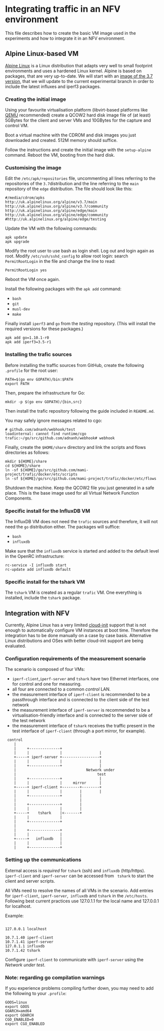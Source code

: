 # Integrating traffic in an NFV environment

This file describes how to create the basic VM image used in the experiments and how to integrate it in an NFV environment.
## Alpine Linux-based VM
[Alpine Linux](https://www.alpinelinux.org) is a Linux distribution that adapts very well to small footprint environments and uses a hardened Linux kernel. Alpine is based on packages, that are very up-to-date.
We will start with an [image of the 3.7 version](http://dl-cdn.alpinelinux.org/alpine/v3.7/releases/x86_64/alpine-virt-3.7.0-x86_64.iso), that we will update to the current experimental branch in order to include the latest influxes and iperf3 packages.

### Creating the initial image

Using your favourite virtualisation platform (libvirt-based platforms like [QEMU](http://wiki.qemu.org/Index.html) recommended) create a QCOW2 hard disk image file of (at least) 5GBytes for the client and server VMs and 10GBytes for the capture and control VM.

Boot a virtual machine with the CDROM and disk images you just downloaded and created. 512M memory should suffice.

Follow the instructions and create the initial image with the `setup-alpine` command. Reboot the VM, booting from the hard disk.

### Customising the image

Edit the `/etc/apk/repositories` file, uncommenting all lines referring to the repositories of the `3.7`distribution and the line referring to the `main` repository of the `edge` distribution. The file should look like this:

```
#/media/cdrom/apks
http://uk.alpinelinux.org/alpine/v3.7/main
http://uk.alpinelinux.org/alpine/v3.7/community
http://uk.alpinelinux.org/alpine/edge/main
http://uk.alpinelinux.org/alpine/edge/community
#http://uk.alpinelinux.org/alpine/edge/testing
```

Update the VM with the following commands:

```
apk update
apk upgrade
```

Modify the root user to use bash as login shell. Log out and login again as root.
Modify `/etc/ssh/sshd_config` to allow root login: search `PermitRootLogin` in the file and change the line to read:

```PermitRootLogin yes```

Reboot the VM once again.

Install the following packages with the `apk add` command:

 - `bash`
 - `git`
 - `musl-dev`
 - `make`

Finally install  `iperf3` and `go` from the *testing* repository. (This will install the required versions for these packages.)

```
apk add go=1.10.1-r0
apk add iperf3=3.5-r1
```



### Installing the trafic sources

Before installing the traffic sources from GitHub, create the following `.profile` for the root user:
```
PATH=$(go env GOPATH)/bin:$PATH
export PATH
```

Then, prepare the infrastructure for Go:
```
mkdir -p $(go env GOPATH)/{bin,src}
```

Then install the trafic repository following the guide included in `README.md`.

You may safely ignore messages related to cgo:
```
# github.com/adnanh/webhook/test
loadinternal: cannot find runtime/cgo
trafic:~/go/src/github.com/adnanh/webhook# webhook
```

Finally, create the `$HOME/share` directory and link the scripts and flows directories as follows:

```
mkdir ${HOME}/share
cd ${HOME}/share
ln -sf ${HOME}/go/src/github.com/mami-project/trafic/docker/etc/scripts
ln -sf ${HOME}/go/src/github.com/mami-project/trafic/docker/etc/flows
```

Shutdown the machine. Keep the QCOW2 file you just generated in a safe place. This is the base image used for all Virtual Network Function Components.

### Specific install for the InfluxDB VM

The InfluxDB VM does not need the `trafic` sources and therefore, it will not need the `go` distribution either. The packages will suffice:

 - `bash`
 - `influxdb`

Make sure that the `influxdb` service is started and added to the default level in the OpenRC infrastructure:

```
rc-service -I influxdb start
rc-update add influxdb default
```

### Specific install for the tshark VM

The `tshark` VM is created as a regular `trafic` VM. One everything is installed, include the `tshark` package.

## Integration with NFV

Currently, Alpine Linux has a very limited [cloud-init](https://cloud-init.io) support that is not enough to automatically configure VM instances
at boot time. Therefore the integration has to be done manually on a case by case basis.
Alternative Linux distributions and OSes with better cloud-init support are being evaluated.

### Configuration requirements of the measurement scenario

The scenario is composed of four VMs:
- `iperf-client`,`iperf-server` and `tshark` have two Ethernet interfaces, one for control and one for measuring.
- all four are connected to a common *control* LAN.
- the measurement interface of `iperf-client` is recommended to be a passthrough interface and is connected to the client side of the test network
- the measurement interface of `iperf-server` is recommended to be a virtualisation-friendly interface and is connected to the server side of the test network
-  the measurement interface of `tshark` receives the traffic present in the test interface of `iperf-client` (through a port mirror, for example).

```
 control
    |
    |     +--------------+
    |     |              |                 |
    +-----+ iperf-server +-----------------+
    |     |              |                 |
    |     +--------------+                 |
    |                                Network under
    |                                     test
    |     +--------------+                 |
    |     |              |     mirror      |
    +-----+ iperf-client +--------+--------+
    |     |              |        |        |
    |     +--------------+        |
    |                             |
    |     +--------------+        |
    |     |              |        |
    +-----+    tshark    |<-------+
    |     |              |
    |     +--------------+
    |
    |     +--------------+
    |     |              |
    +-----+   influxdb   |
    |     |              |
    |     +--------------+
```

### Setting up the communications

External access is *required* for `tshark` (ssh) and `influxdb` (http/https). `iperf-client` and `iperf-server` can be accessed from ` tshark` to start the client and server scripts.

All VMs need to resolve the names of all VMs in the scenario. Add entries for `iperf-client`, `iperf-server`,` influxdb` and `tshark` in the `/etc/hosts`. Following best current practices use 127.0.1.1 for the local name and 127.0.0.1 for localhost.

Example:

```

127.0.0.1 localhost

10.7.1.40 iperf-client
10.7.1.41 iperf-server
127.0.1.1 influxdb
10.7.1.42 tshark
```

Configure `iperf-client` to communicate with `iperf-server` using the *Network under test*.

### Note: regarding go compilation warnings

If you experience problems compiling further down, you may need to add the following to your `.profile`:

```
GOOS=linux
export GOOS
GOARCH=amd64
export GOARCH
CGO_ENABLED=0
export CGO_ENABLED
```
